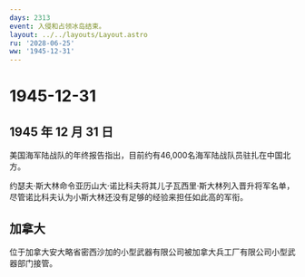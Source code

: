 ```yaml
---
days: 2313
event: 入侵和占领冰岛结束。
layout: ../../layouts/Layout.astro
ru: '2028-06-25'
ww: '1945-12-31'
---
```


# 1945-12-31

## 1945 年 12 月 31 日

美国海军陆战队的年终报告指出，目前约有46,000名海军陆战队员驻扎在中国北方。

约瑟夫·斯大林命令亚历山大·诺比科夫将其儿子瓦西里·斯大林列入晋升将军名单，尽管诺比科夫认为小斯大林还没有足够的经验来担任如此高的军衔。

## 加拿大

位于加拿大安大略省密西沙加的小型武器有限公司被加拿大兵工厂有限公司小型武器部门接管。